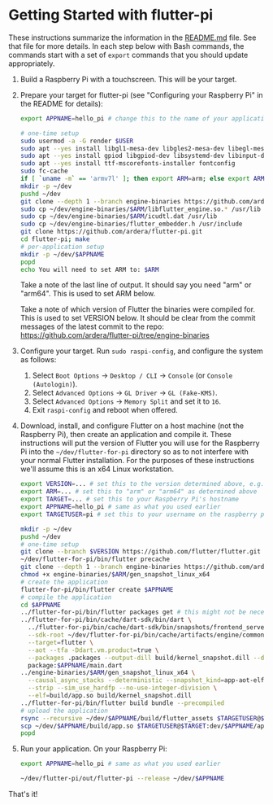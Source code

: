 # Getting Started with flutter-pi

These instructions summarize the information in the [README.md](README.md) file. See that file for more details.
In each step below with Bash commands, the commands start with a set of `export` commands that you should update appropriately.

1. Build a Raspberry Pi with a touchscreen. This will be your target.

2. Prepare your target for flutter-pi (see "Configuring your Raspberry Pi" in the README for details):
   ```bash
   export APPNAME=hello_pi # change this to the name of your application
   
   # one-time setup
   sudo usermod -a -G render $USER
   sudo apt --yes install libgl1-mesa-dev libgles2-mesa-dev libegl-mesa0 libdrm-dev libgbm-dev
   sudo apt --yes install gpiod libgpiod-dev libsystemd-dev libinput-dev libudev-dev libxkbcommon-dev
   sudo apt --yes install ttf-mscorefonts-installer fontconfig
   sudo fc-cache
   if [ `uname -m` == 'armv7l' ]; then export ARM=arm; else export ARM=arm64; fi
   mkdir -p ~/dev
   pushd ~/dev
   git clone --depth 1 --branch engine-binaries https://github.com/ardera/flutter-pi.git engine-binaries
   sudo cp ~/dev/engine-binaries/$ARM/libflutter_engine.so.* /usr/lib
   sudo cp ~/dev/engine-binaries/$ARM/icudtl.dat /usr/lib
   sudo cp ~/dev/engine-binaries/flutter_embedder.h /usr/include
   git clone https://github.com/ardera/flutter-pi.git
   cd flutter-pi; make
   # per-application setup
   mkdir -p ~/dev/$APPNAME
   popd
   echo You will need to set ARM to: $ARM
   ```
   
   Take a note of the last line of output. It should say you need "arm" or "arm64". This is used to set ARM below.
   
   Take a note of which version of Flutter the binaries were compiled for. This is used to set VERSION below. It should be clear from the commit messages of the latest commit to the repo: https://github.com/ardera/flutter-pi/tree/engine-binaries

3. Configure your target. Run `sudo raspi-config`, and configure the system as follows:
   1. Select `Boot Options` -> `Desktop / CLI` -> `Console` (or `Console (Autologin)`).
   2. Select `Advanced Options` -> `GL Driver` -> `GL (Fake-KMS)`.
   3. Select `Advanced Options` -> `Memory Split` and set it to `16`.
   4. Exit `raspi-config` and reboot when offered.

4. Download, install, and configure Flutter on a host machine (not the Raspberry Pi), then create an application and compile it.
   These instructions will put the version of Flutter you will use for the Raspberry Pi into the `~/dev/flutter-for-pi` directory so as to not interfere with your normal Flutter installation.
   For the purposes of these instructions we'll assume this is an x64 Linux workstation.
   ```bash
   export VERSION=... # set this to the version determined above, e.g. 1.22.4
   export ARM=... # set this to "arm" or "arm64" as determined above
   export TARGET=... # set this to your Raspberry Pi's hostname
   export APPNAME=hello_pi # same as what you used earlier
   export TARGETUSER=pi # set this to your username on the raspberry pi, e.g. "pi" or $USER if it's the same as on the host
   
   mkdir -p ~/dev
   pushd ~/dev
   # one-time setup
   git clone --branch $VERSION https://github.com/flutter/flutter.git flutter-for-pi
   ~/dev/flutter-for-pi/bin/flutter precache
   git clone --depth 1 --branch engine-binaries https://github.com/ardera/flutter-pi.git engine-binaries
   chmod +x engine-binaries/$ARM/gen_snapshot_linux_x64
   # create the application
   flutter-for-pi/bin/flutter create $APPNAME
   # compile the application
   cd $APPNAME
   ../flutter-for-pi/bin/flutter packages get # this might not be necessary
   ../flutter-for-pi/bin/cache/dart-sdk/bin/dart \
     ../flutter-for-pi/bin/cache/dart-sdk/bin/snapshots/frontend_server.dart.snapshot \
     --sdk-root ~/dev/flutter-for-pi/bin/cache/artifacts/engine/common/flutter_patched_sdk_product \
     --target=flutter \
     --aot --tfa -Ddart.vm.product=true \
     --packages .packages --output-dill build/kernel_snapshot.dill --depfile build/kernel_snapshot.d \
     package:$APPNAME/main.dart
   ../engine-binaries/$ARM/gen_snapshot_linux_x64 \
     --causal_async_stacks --deterministic --snapshot_kind=app-aot-elf \
     --strip --sim_use_hardfp --no-use-integer-division \
     --elf=build/app.so build/kernel_snapshot.dill
   ../flutter-for-pi/bin/flutter build bundle --precompiled
   # upload the application
   rsync --recursive ~/dev/$APPNAME/build/flutter_assets $TARGETUSER@$TARGET:dev/$APPNAME
   scp ~/dev/$APPNAME/build/app.so $TARGETUSER@$TARGET:dev/$APPNAME/app.so
   popd
   ```
5. Run your application. On your Raspberry Pi:
   ```bash
   export APPNAME=hello_pi # same as what you used earlier
   
   ~/dev/flutter-pi/out/flutter-pi --release ~/dev/$APPNAME
   ```

That's it!
